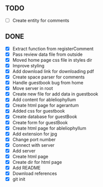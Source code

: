  ## TODO

 - [ ] Create entity for comments

 ## DONE

 - [x] Extract function from registerComment
 - [x] Pass review data file from outside
 - [x] Moved home page css file in styles dir
 - [x] Improve styling
 - [x] Add download link for downloading pdf
 - [x] Create space parser for comments
 - [x] Handle guestbook bug from home
 - [x] Move server in root
 - [x] Create new file for add data in guestbook
 - [x] Add content for ableliophyllum
 - [x] Create html page for agerantum 
 - [x] Added css for guestbook
 - [x] Create database for guestBook
 - [x] Create form for guestBook
 - [x] Create html page for ableliophyllum
 - [x] Add extension for jpg
 - [x] Change port number
 - [x] Connect with server
 - [x] Add server
 - [x] Create html page 
 - [x] Create dir for html page
 - [x] Add README
 - [x] Download references
 - [x] git init